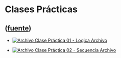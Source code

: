 # Clases Prácticas
([fuente](https://campus.exactas.uba.ar/course/view.php?id=987&section=6))
---
  - [![Archivo](https://campus.exactas.uba.ar/theme/image.php/magazine/core/1462913092/f/pdf) Clase Práctica 01 - Logica Archivo](https://campus.exactas.uba.ar/mod/resource/view.php?id=60075)

  - [![Archivo](https://campus.exactas.uba.ar/theme/image.php/magazine/core/1462913092/f/pdf) Clase Práctica 02 - Secuencia Archivo](https://campus.exactas.uba.ar/mod/resource/view.php?id=60537)

